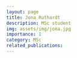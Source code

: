 ```yaml
---
layout: page
title: Jona Ruthardt 
description: MSc student
img: assets/img/jona.jpg
importance: 1
category: MSc
related_publications: 
---
```


